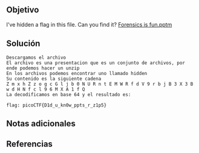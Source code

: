 ## Objetivo

I've hidden a flag in this file. Can you find it? [Forensics is fun.pptm](https://mercury.picoctf.net/static/d3dd8cd51524d9fafcccd1b7d55f85e7/Forensics%20is%20fun.pptm)
## Solución


```
Descargamos el archivo
El archivo es una presentacion que es un conjunto de archivos, por ende podemos hacer un unzip
En los archivos podemos encontrar uno llamado hidden
Su contenido es la siguiente cadena
Z m x h Z z o g c G l j b 0 N U R n t E M W R f d V 9 r b j B 3 X 3 B w d H N f c l 9 6 M X A 1 f Q
La decodificamos en base 64 y el resultado es:

flag: picoCTF{D1d_u_kn0w_ppts_r_z1p5}
```
## Notas adicionales

## Referencias